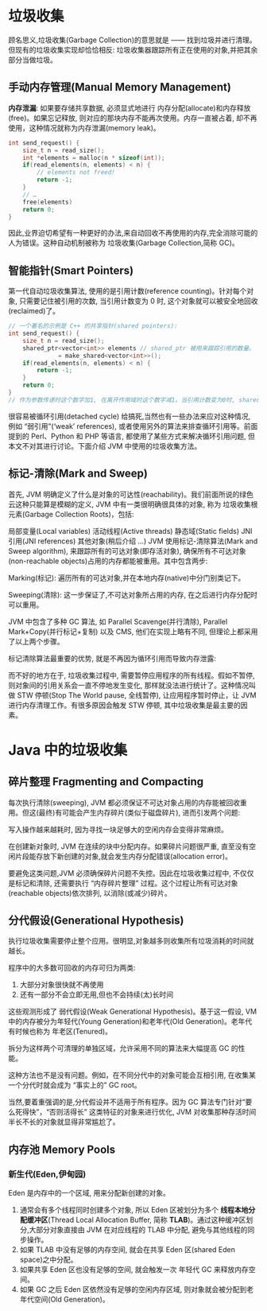 # 垃圾收集

顾名思义,垃圾收集(Garbage Collection)的意思就是 —— 找到垃圾并进行清理。但现有的垃圾收集实现却恰恰相反: 垃圾收集器跟踪所有正在使用的对象,并把其余部分当做垃圾。

## 手动内存管理(Manual Memory Management)

**内存泄漏**: 如果要存储共享数据, 必须显式地进行 内存分配(allocate)和内存释放(free)。如果忘记释放, 则对应的那块内存不能再次使用。内存一直被占着, 却不再使用，这种情况就称为内存泄漏(memory leak)。

```c
int send_request() {
    size_t n = read_size();
    int *elements = malloc(n * sizeof(int));
    if(read_elements(n, elements) < n) {
        // elements not freed!
        return -1;
    }
    // …
    free(elements)
    return 0;
}
```

因此,业界迫切希望有一种更好的办法,来自动回收不再使用的内存,完全消除可能的人为错误。这种自动机制被称为 垃圾收集(Garbage Collection,简称 GC)。

## 智能指针(Smart Pointers)

第一代自动垃圾收集算法, 使用的是引用计数(reference counting)。针对每个对象, 只需要记住被引用的次数, 当引用计数变为 0 时, 这个对象就可以被安全地回收(reclaimed)了。

```c
// 一个著名的示例是 C++ 的共享指针(shared pointers):
int send_request() {
    size_t n = read_size();
    shared_ptr<vector<int>> elements // shared_ptr 被用来跟踪引用的数量。
              = make_shared<vector<int>>();
    if(read_elements(n, elements) < n) {
        return -1;
    }
    return 0;
}
// 作为参数传递时这个数字加1, 在离开作用域时这个数字减1。当引用计数变为0时, shared_ptr 自动删除底层的 vector。
```

很容易被循环引用(detached cycle) 给搞死,当然也有一些办法来应对这种情况, 例如 “弱引用”(‘weak’ references), 或者使用另外的算法来排查循环引用等。前面提到的 Perl、Python 和 PHP 等语言, 都使用了某些方式来解决循环引用问题, 但本文不对其进行讨论。下面介绍 JVM 中使用的垃圾收集方法。

## 标记-清除(Mark and Sweep)

首先, JVM 明确定义了什么是对象的可达性(reachability)。我们前面所说的绿色云这种只能算是模糊的定义, JVM 中有一类很明确很具体的对象, 称为 垃圾收集根元素(Garbage Collection Roots)，包括:

局部变量(Local variables)
活动线程(Active threads)
静态域(Static fields)
JNI 引用(JNI references)
其他对象(稍后介绍 …)
JVM 使用标记-清除算法(Mark and Sweep algorithm), 来跟踪所有的可达对象(即存活对象), 确保所有不可达对象(non-reachable objects)占用的内存都能被重用。其中包含两步:

Marking(标记): 遍历所有的可达对象,并在本地内存(native)中分门别类记下。

Sweeping(清除): 这一步保证了,不可达对象所占用的内存, 在之后进行内存分配时可以重用。

JVM 中包含了多种 GC 算法, 如 Parallel Scavenge(并行清除), Parallel Mark+Copy(并行标记+复制) 以及 CMS, 他们在实现上略有不同, 但理论上都采用了以上两个步骤。

标记清除算法最重要的优势, 就是不再因为循环引用而导致内存泄露:

而不好的地方在于, 垃圾收集过程中, 需要暂停应用程序的所有线程。假如不暂停,则对象间的引用关系会一直不停地发生变化, 那样就没法进行统计了。这种情况叫做 STW 停顿(Stop The World pause, 全线暂停), 让应用程序暂时停止，让 JVM 进行内存清理工作。有很多原因会触发 STW 停顿, 其中垃圾收集是最主要的因素。

# Java 中的垃圾收集

## 碎片整理 Fragmenting and Compacting

每次执行清除(sweeping), JVM 都必须保证不可达对象占用的内存能被回收重用。但这(最终)有可能会产生内存碎片(类似于磁盘碎片), 进而引发两个问题:

写入操作越来越耗时, 因为寻找一块足够大的空闲内存会变得非常麻烦。

在创建新对象时, JVM 在连续的块中分配内存。如果碎片问题很严重, 直至没有空闲片段能存放下新创建的对象,就会发生内存分配错误(allocation error)。

要避免这类问题,JVM 必须确保碎片问题不失控。因此在垃圾收集过程中, 不仅仅是标记和清除, 还需要执行 “内存碎片整理” 过程。这个过程让所有可达对象(reachable objects)依次排列, 以消除(或减少)碎片。

## 分代假设(Generational Hypothesis)

执行垃圾收集需要停止整个应用。很明显,对象越多则收集所有垃圾消耗的时间就越长。

程序中的大多数可回收的内存可归为两类:

1. 大部分对象很快就不再使用
2. 还有一部分不会立即无用,但也不会持续(太)长时间

这些观测形成了 弱代假设(Weak Generational Hypothesis)。基于这一假设, VM 中的内存被分为年轻代(Young Generation)和老年代(Old Generation)。老年代有时候也称为 年老区(Tenured)。

拆分为这样两个可清理的单独区域，允许采用不同的算法来大幅提高 GC 的性能。

这种方法也不是没有问题。例如，在不同分代中的对象可能会互相引用, 在收集某一个分代时就会成为 “事实上的” GC root。

当然,要着重强调的是,分代假设并不适用于所有程序。因为 GC 算法专门针对“要么死得快”，“否则活得长” 这类特征的对象来进行优化, JVM 对收集那种存活时间半长不长的对象就显得非常尴尬了。

## 内存池 Memory Pools

### 新生代(Eden,伊甸园)

Eden 是内存中的一个区域, 用来分配新创建的对象。

1. 通常会有多个线程同时创建多个对象, 所以 Eden 区被划分为多个 **线程本地分配缓冲区**(Thread Local Allocation Buffer, 简称 **TLAB**)。通过这种缓冲区划分,大部分对象直接由 JVM 在对应线程的 TLAB 中分配, 避免与其他线程的同步操作。
2. 如果 TLAB 中没有足够的内存空间, 就会在共享 Eden 区(shared Eden space)之中分配。
3. 如果共享 Eden 区也没有足够的空间, 就会触发一次 年轻代 GC 来释放内存空间。
4. 如果 GC 之后 Eden 区依然没有足够的空闲内存区域, 则对象就会被分配到老年代空间(Old Generation)。
